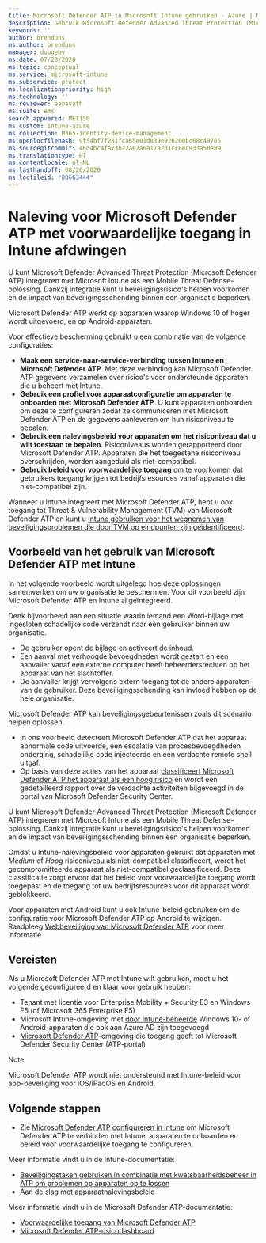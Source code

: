 ```yaml
---
title: Microsoft Defender ATP in Microsoft Intune gebruiken - Azure | Microsoft Docs
description: Gebruik Microsoft Defender Advanced Threat Protection (Microsoft Defender ATP) met Intune voor het instellen, configureren en onboarden van uw Intune-apparaten met ATP. Gebruik vervolgens een ATP-risicobeoordeling voor uw apparaten met Intune-beleid voor apparaatcompatibiliteit en voorwaardelijke toegang om uw netwerkresources te beveiligen.
keywords: ''
author: brenduns
ms.author: brenduns
manager: dougeby
ms.date: 07/23/2020
ms.topic: conceptual
ms.service: microsoft-intune
ms.subservice: protect
ms.localizationpriority: high
ms.technology: ''
ms.reviewer: aanavath
ms.suite: ems
search.appverid: MET150
ms.custom: intune-azure
ms.collection: M365-identity-device-management
ms.openlocfilehash: 9f54bf7f281fca65e01d839e926200bc68c49765
ms.sourcegitcommit: 46d4bc4fa73b22ae2a6a17a2d1cc6ec933a50e89
ms.translationtype: HT
ms.contentlocale: nl-NL
ms.lasthandoff: 08/20/2020
ms.locfileid: "88663444"
---
```

# <a name="enforce-compliance-for-microsoft-defender-atp-with-conditional-access-in-intune"></a>Naleving voor Microsoft Defender ATP met voorwaardelijke toegang in Intune afdwingen

U kunt Microsoft Defender Advanced Threat Protection (Microsoft Defender ATP) integreren met Microsoft Intune als een Mobile Threat Defense-oplossing. Dankzij integratie kunt u beveiligingsrisico's helpen voorkomen en de impact van beveiligingsschending binnen een organisatie beperken.

Microsoft Defender ATP werkt op apparaten waarop Windows 10 of hoger wordt uitgevoerd, en op Android-apparaten.

Voor effectieve bescherming gebruikt u een combinatie van de volgende configuraties:

- **Maak een service-naar-service-verbinding tussen Intune en Microsoft Defender ATP**. Met deze verbinding kan Microsoft Defender ATP gegevens verzamelen over risico's voor ondersteunde apparaten die u beheert met Intune.
- **Gebruik een profiel voor apparaatconfiguratie om apparaten te onboarden met Microsoft Defender ATP**. U kunt apparaten onboarden om deze te configureren zodat ze communiceren met Microsoft Defender ATP en de gegevens aanleveren om hun risiconiveau te bepalen.
- **Gebruik een nalevingsbeleid voor apparaten om het risiconiveau dat u wilt toestaan te bepalen**. Risiconiveaus worden gerapporteerd door Microsoft Defender ATP. Apparaten die het toegestane risiconiveau overschrijden, worden aangeduid als niet-compatibel.
- **Gebruik beleid voor voorwaardelijke toegang** om te voorkomen dat gebruikers toegang krijgen tot bedrijfsresources vanaf apparaten die niet-compatibel zijn.

Wanneer u Intune integreert met Microsoft Defender ATP, hebt u ook toegang tot Threat & Vulnerability Management (TVM) van Microsoft Defender ATP en kunt u [Intune gebruiken voor het wegnemen van beveiligingsproblemen die door TVM op eindpunten zijn geïdentificeerd](atp-manage-vulnerabilities.md).

## <a name="example-of-using-microsoft-defender-atp-with-intune"></a>Voorbeeld van het gebruik van Microsoft Defender ATP met Intune

In het volgende voorbeeld wordt uitgelegd hoe deze oplossingen samenwerken om uw organisatie te beschermen. Voor dit voorbeeld zijn Microsoft Defender ATP en Intune al geïntegreerd.

Denk bijvoorbeeld aan een situatie waarin iemand een Word-bijlage met ingesloten schadelijke code verzendt naar een gebruiker binnen uw organisatie.

- De gebruiker opent de bijlage en activeert de inhoud.
- Een aanval met verhoogde bevoegdheden wordt gestart en een aanvaller vanaf een externe computer heeft beheerdersrechten op het apparaat van het slachtoffer.
- De aanvaller krijgt vervolgens extern toegang tot de andere apparaten van de gebruiker. Deze beveiligingsschending kan invloed hebben op de hele organisatie.

Microsoft Defender ATP kan beveiligingsgebeurtenissen zoals dit scenario helpen oplossen.

- In ons voorbeeld detecteert Microsoft Defender ATP dat het apparaat abnormale code uitvoerde, een escalatie van procesbevoegdheden onderging, schadelijke code injecteerde en een verdachte remote shell uitgaf.
- Op basis van deze acties van het apparaat [classificeert Microsoft Defender ATP het apparaat als een hoog risico](https://docs.microsoft.com/windows/security/threat-protection/microsoft-defender-atp/alerts-queue#severity) en wordt een gedetailleerd rapport over de verdachte activiteiten bijgevoegd in de portal van Microsoft Defender Security Center.

U kunt Microsoft Defender Advanced Threat Protection (Microsoft Defender ATP) integreren met Microsoft Intune als een Mobile Threat Defense-oplossing. Dankzij integratie kunt u beveiligingsrisico's helpen voorkomen en de impact van beveiligingsschending binnen een organisatie beperken.

Omdat u Intune-nalevingsbeleid voor apparaten gebruikt dat apparaten met *Medium* of *Hoog* risiconiveau als niet-compatibel classificeert, wordt het gecompromitteerde apparaat als niet-compatibel geclassificeerd. Deze classificatie zorgt ervoor dat het beleid voor voorwaardelijke toegang wordt toegepast en de toegang tot uw bedrijfsresources voor dit apparaat wordt geblokkeerd.

Voor apparaten met Android kunt u ook Intune-beleid gebruiken om de configuratie voor Microsoft Defender ATP op Android te wijzigen. Raadpleeg [Webbeveiliging van Microsoft Defender ATP](../protect/advanced-threat-protection-manage-android.md) voor meer informatie.

## <a name="prerequisites"></a>Vereisten

Als u Microsoft Defender ATP met Intune wilt gebruiken, moet u het volgende geconfigureerd en klaar voor gebruik hebben:

- Tenant met licentie voor Enterprise Mobility + Security E3 en Windows E5 (of Microsoft 365 Enterprise E5)
- Microsoft Intune-omgeving met [door Intune-beheerde](../enrollment/windows-enroll.md) Windows 10- of Android-apparaten die ook aan Azure AD zijn toegevoegd
- [Microsoft Defender ATP](https://docs.microsoft.com/windows/security/threat-protection/microsoft-defender-atp/microsoft-defender-advanced-threat-protection)-omgeving die toegang geeft tot Microsoft Defender Security Center (ATP-portal)

> [!NOTE]
> Microsoft Defender ATP wordt niet ondersteund met Intune-beleid voor app-beveiliging voor iOS/iPadOS en Android.

## <a name="next-steps"></a>Volgende stappen

- Zie [Microsoft Defender ATP configureren in Intune](../protect/advanced-threat-protection-configure.md) om Microsoft Defender ATP te verbinden met Intune, apparaten te onboarden en beleid voor voorwaardelijke toegang te configureren.

Meer informatie vindt u in de Intune-documentatie:

- [Beveiligingstaken gebruiken in combinatie met kwetsbaarheidsbeheer in ATP om problemen op apparaten op te lossen](atp-manage-vulnerabilities.md)
- [Aan de slag met apparaatnalevingsbeleid](device-compliance-get-started.md)

Meer informatie vindt u in de Microsoft Defender ATP-documentatie:

- [Voorwaardelijke toegang van Microsoft Defender ATP](https://docs.microsoft.com/windows/security/threat-protection/microsoft-defender-atp/conditional-access)
- [Microsoft Defender ATP-risicodashboard](https://docs.microsoft.com/windows/security/threat-protection/microsoft-defender-atp/security-operations-dashboard)
